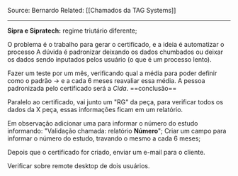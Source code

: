 Source: Bernardo
Related: [[Chamados da TAG Systems]]

---

**Sipra e Sipratech:** regime triutário diferente;

O problema é o trabalho para gerar o certificado, e a ideia é automatizar o processo
A dúvida é padronizar deixando os dados chumbados ou deixar os dados sendo inputados pelos usuário (o que é um processo lento).

Fazer um teste por um mês, verificando qual a média para poder definir como o padrão -> e a cada 6 meses reavaliar essa média. A pessoa padronizada pelo certificado será a *Cida*. ==conclusão==

Paralelo ao certificado, vai junto um "RG" da peça, para verificar todos os dados da X peça, essas informações ficam em um relatório.

Em observação adicionar uma para informar o número do estudo informando: "Validação chamada: relatório **Número**";
Criar um campo para informar o número do estudo, travando o mesmo a cada 6 meses;

Depois que o certificado for criado, enviar um e-mail para o cliente.

Verificar sobre remote desktop de dois usuários.